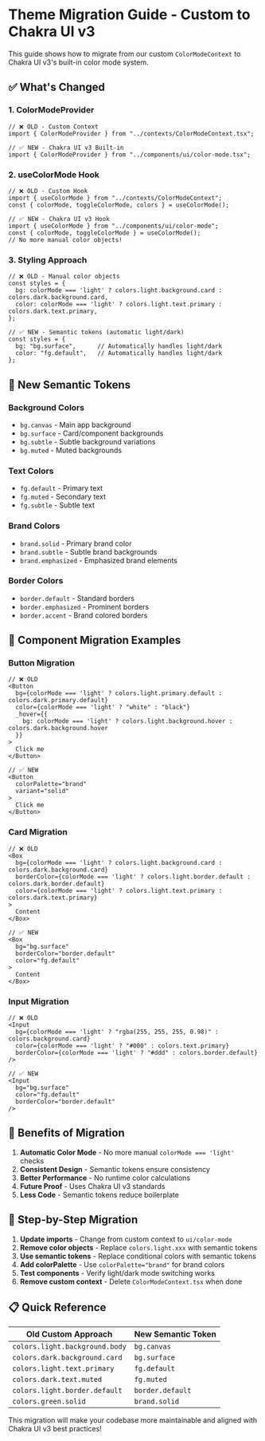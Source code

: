 # Theme Migration Guide - Custom to Chakra UI v3

This guide shows how to migrate from our custom `ColorModeContext` to Chakra UI v3's built-in color mode system.

## ✅ What's Changed

### 1. **ColorModeProvider**
```tsx
// ❌ OLD - Custom Context
import { ColorModeProvider } from "../contexts/ColorModeContext.tsx";

// ✅ NEW - Chakra UI v3 Built-in
import { ColorModeProvider } from "../components/ui/color-mode.tsx";
```

### 2. **useColorMode Hook**
```tsx
// ❌ OLD - Custom Hook
import { useColorMode } from "../contexts/ColorModeContext";
const { colorMode, toggleColorMode, colors } = useColorMode();

// ✅ NEW - Chakra UI v3 Hook
import { useColorMode } from "../components/ui/color-mode";
const { colorMode, toggleColorMode } = useColorMode();
// No more manual color objects!
```

### 3. **Styling Approach**
```tsx
// ❌ OLD - Manual color objects
const styles = {
  bg: colorMode === 'light' ? colors.light.background.card : colors.dark.background.card,
  color: colorMode === 'light' ? colors.light.text.primary : colors.dark.text.primary,
};

// ✅ NEW - Semantic tokens (automatic light/dark)
const styles = {
  bg: "bg.surface",      // Automatically handles light/dark
  color: "fg.default",   // Automatically handles light/dark
};
```

## 🎨 New Semantic Tokens

### Background Colors
- `bg.canvas` - Main app background
- `bg.surface` - Card/component backgrounds
- `bg.subtle` - Subtle background variations
- `bg.muted` - Muted backgrounds

### Text Colors
- `fg.default` - Primary text
- `fg.muted` - Secondary text
- `fg.subtle` - Subtle text

### Brand Colors
- `brand.solid` - Primary brand color
- `brand.subtle` - Subtle brand backgrounds
- `brand.emphasized` - Emphasized brand elements

### Border Colors
- `border.default` - Standard borders
- `border.emphasized` - Prominent borders
- `border.accent` - Brand colored borders

## 📝 Component Migration Examples

### Button Migration
```tsx
// ❌ OLD
<Button
  bg={colorMode === 'light' ? colors.light.primary.default : colors.dark.primary.default}
  color={colorMode === 'light' ? "white" : "black"}
  _hover={{
    bg: colorMode === 'light' ? colors.light.background.hover : colors.dark.background.hover
  }}
>
  Click me
</Button>

// ✅ NEW
<Button
  colorPalette="brand"
  variant="solid"
>
  Click me
</Button>
```

### Card Migration
```tsx
// ❌ OLD
<Box
  bg={colorMode === 'light' ? colors.light.background.card : colors.dark.background.card}
  borderColor={colorMode === 'light' ? colors.light.border.default : colors.dark.border.default}
  color={colorMode === 'light' ? colors.light.text.primary : colors.dark.text.primary}
>
  Content
</Box>

// ✅ NEW
<Box
  bg="bg.surface"
  borderColor="border.default"
  color="fg.default"
>
  Content
</Box>
```

### Input Migration
```tsx
// ❌ OLD
<Input
  bg={colorMode === 'light' ? "rgba(255, 255, 255, 0.98)" : colors.background.card}
  color={colorMode === 'light' ? "#000" : colors.text.primary}
  borderColor={colorMode === 'light' ? "#ddd" : colors.border.default}
/>

// ✅ NEW
<Input
  bg="bg.surface"
  color="fg.default"
  borderColor="border.default"
/>
```

## 🚀 Benefits of Migration

1. **Automatic Color Mode** - No more manual `colorMode === 'light'` checks
2. **Consistent Design** - Semantic tokens ensure consistency
3. **Better Performance** - No runtime color calculations
4. **Future Proof** - Uses Chakra UI v3 standards
5. **Less Code** - Semantic tokens reduce boilerplate

## 🔄 Step-by-Step Migration

1. **Update imports** - Change from custom context to `ui/color-mode`
2. **Remove color objects** - Replace `colors.light.xxx` with semantic tokens
3. **Use semantic tokens** - Replace conditional colors with semantic tokens
4. **Add colorPalette** - Use `colorPalette="brand"` for brand colors
5. **Test components** - Verify light/dark mode switching works
6. **Remove custom context** - Delete `ColorModeContext.tsx` when done

## 📋 Quick Reference

| Old Custom Approach | New Semantic Token |
|---------------------|-------------------|
| `colors.light.background.body` | `bg.canvas` |
| `colors.dark.background.card` | `bg.surface` |
| `colors.light.text.primary` | `fg.default` |
| `colors.dark.text.muted` | `fg.muted` |
| `colors.light.border.default` | `border.default` |
| `colors.green.solid` | `brand.solid` |

This migration will make your codebase more maintainable and aligned with Chakra UI v3 best practices!
